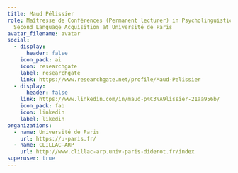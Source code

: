 ```yaml
---
title: Maud Pélissier
role: Maîtresse de Conférences (Permanent lecturer) in Psycholinguistics and
  Second Language Acquisition at Université de Paris
avatar_filename: avatar
social:
  - display:
      header: false
    icon_pack: ai
    icon: researchgate
    label: researchgate
    link: https://www.researchgate.net/profile/Maud-Pelissier
  - display:
      header: false
    link: https://www.linkedin.com/in/maud-p%C3%A9lissier-21aa956b/
    icon_pack: fab
    icon: linkedin
    label: likedin
organizations:
  - name: Université de Paris
    url: https://u-paris.fr/
  - name: CLILLAC-ARP
    url: http://www.clillac-arp.univ-paris-diderot.fr/index
superuser: true
---
```


